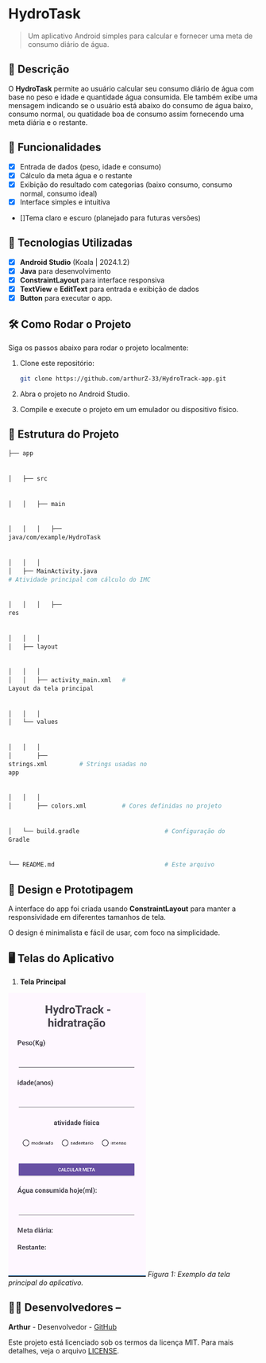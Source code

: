 # **HydroTask**

> Um aplicativo Android simples para calcular e fornecer uma meta de consumo diário de água.

## 📱 Descrição

O **HydroTask** permite ao usuário calcular seu consumo diário de água com base no peso e idade  e quantidade água consumida. Ele também exibe uma mensagem indicando se o usuário está abaixo do consumo de 
água baixo, consumo normal, ou quatidade boa de consumo assim fornecendo uma meta diária e o restante.

## 🔧 Funcionalidades

- [x] Entrada de dados (peso, idade e consumo)
- [x] Cálculo da meta água e o restante
- [x] Exibição do resultado com categorias (baixo consumo, consumo normal, consumo ideal)
- [x] Interface simples e intuitiva
- []Tema claro e escuro (planejado para futuras versões)

## 🚀 Tecnologias Utilizadas

- [x] **Android Studio** (Koala | 2024.1.2)
- [x] **Java** para desenvolvimento
- [x] **ConstraintLayout** para interface responsiva
- [x] **TextView** e **EditText** para entrada e exibição de dados
- [x] **Button**   para executar o app.

## 🛠️ Como Rodar o Projeto

Siga os passos abaixo para rodar o projeto localmente:

1. Clone este repositório:

    ```bash
    git clone https://github.com/arthurZ-33/HydroTrack-app.git

    ```

2. Abra o projeto no Android Studio.
3. Compile e execute o projeto em um emulador ou dispositivo físico.

## 📂 Estrutura do Projeto

```bash
├── app


│   ├── src


│   │   ├── main


│   │   │   ├──
java/com/example/HydroTask


│   │   │  
│   ├── MainActivity.java      
# Atividade principal com cálculo do IMC


│   │   │   ├──
res


│   │   │  
│   ├── layout


│   │   │  
│   │   ├── activity_main.xml   #
Layout da tela principal


│   │   │  
│   └── values


│   │   │  
│       ├──
strings.xml         # Strings usadas no
app


│   │   │  
│       ├── colors.xml          # Cores definidas no projeto


│   └── build.gradle                        # Configuração do
Gradle


└── README.md                               # Este arquivo

```


 
## 🎨 Design e Prototipagem
 
A interface do app foi criada usando **ConstraintLayout** para manter a responsividade em diferentes tamanhos de tela.
 
O design é minimalista e fácil de usar, com foco na simplicidade.
 
 ## 🖥️ Telas do Aplicativo

1. **Tela Principal**
 
![Figura 1: Exemplo da tela principal do aplicativo](/imgs/c1.png)
 *Figura 1: Exemplo da tela principal do aplicativo.*
 
## 👨‍💻 Desenvolvedores –

**Arthur** - Desenvolvedor - [GitHub](https://github.com/arthurZ-33)


 


Este projeto está licenciado sob os termos da licença MIT. 
Para mais
detalhes, veja o arquivo [LICENSE](LICENSE).
